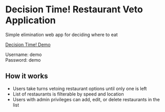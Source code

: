 # Decision Time! Restaurant Veto Application
Simple elimination web app for deciding where to eat

[Decision Time! Demo](http://ehartung.xyz/RestaurantVeto/)

Username: demo  
Password: demo

## How it works
* Users take turns vetoing restaurant options until only one is left  
* List of restaurants is filterable by speed and location  
* Users with admin privileges can add, edit, or delete restaurants in the list  

